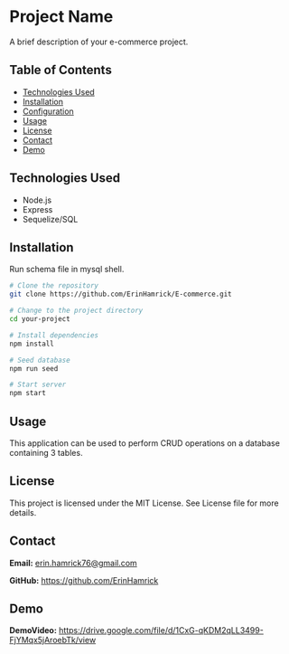 # Project Name

A brief description of your e-commerce project.

## Table of Contents

- [Technologies Used](#technologies-used)
- [Installation](#installation)
- [Configuration](#configuration)
- [Usage](#usage)
- [License](#license)
- [Contact](#contact)
- [Demo](#demo)


## Technologies Used

- Node.js 
- Express
- Sequelize/SQL

## Installation

Run schema file in mysql shell.

```bash
# Clone the repository
git clone https://github.com/ErinHamrick/E-commerce.git

# Change to the project directory
cd your-project

# Install dependencies
npm install

# Seed database
npm run seed

# Start server
npm start
```
## Usage

This application can be used to perform CRUD operations on a database containing 3 tables.

## License

This project is licensed under the MIT License.  See License file for more details. 

## Contact

**Email:** erin.hamrick76@gmail.com

**GitHub:** https://github.com/ErinHamrick

## Demo

**DemoVideo:** https://drive.google.com/file/d/1CxG-qKDM2qLL3499-FjYMqx5jAroebTk/view